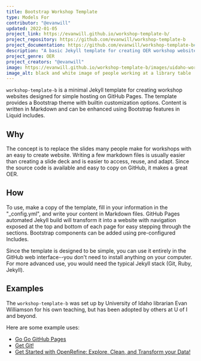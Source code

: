 ```yaml
---
title: Bootstrap Workshop Template
type: Models For
contributor: "@evanwill"
updated: 2022-01-05
project_link: https://evanwill.github.io/workshop-template-b/ 
project_repository: https://github.com/evanwill/workshop-template-b 
project_documentation: https://github.com/evanwill/workshop-template-b#readme 
description: "A basic Jekyll template for creating OER workshop websites designed for hosting on GitHub Pages." 
project_genre: OER
project_creators: "@evanwill"
image: https://evanwill.github.io/workshop-template-b/images/uidaho-workshop.jpg
image_alt: black and white image of people working at a library table
---
```


`workshop-template-b` is a minimal Jekyll template for creating workshop websites designed for simple hosting on GitHub Pages.
The template provides a Bootstrap theme with builtin customization options.
Content is written in Markdown and can be enhanced using Bootstrap features in Liquid includes.

## Why

The concept is to replace the slides many people make for workshops with an easy to create website. 
Writing a few markdown files is usually easier than creating a slide deck and is easier to access, reuse, and adapt.
Since the source code is available and easy to copy on GitHub, it makes a great OER. 

## How

To use, make a copy of the template, fill in your information in the "_config.yml", and write your content in Markdown files. 
GitHub Pages automated Jekyll build will transform it into a website with navigation exposed at the top and bottom of each page for easy stepping through the sections. 
Bootstrap components can be added using pre-configured Includes. 

Since the template is designed to be simple, you can use it entirely in the GitHub web interface--you don't need to install anything on your computer. 
For more advanced use, you would need the typical Jekyll stack (Git, Ruby, Jekyll).

## Examples

The `workshop-template-b` was set up by University of Idaho librarian Evan Williamson for his own teaching, but has been adopted by others at U of I and beyond.

Here are some example uses:

- [Go Go GitHub Pages](https://evanwill.github.io/go-go-ghpages-b/)
- [Get Git!](https://evanwill.github.io/get-git-b/)
- [Get Started with OpenRefine: Explore, Clean, and Transform your Data!](https://evanwill.github.io/openrefine-b/)
